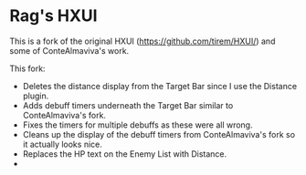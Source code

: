 # Rag's HXUI

This is a fork of the original HXUI (https://github.com/tirem/HXUI/) and some of ConteAlmaviva's work.

This fork:

- Deletes the distance display from the Target Bar since I use the Distance plugin.
- Adds debuff timers underneath the Target Bar similar to ConteAlmaviva's fork.
- Fixes the timers for multiple debuffs as these were all wrong.
- Cleans up the display of the debuff timers from ConteAlmaviva's fork so it actually looks nice.
- Replaces the HP text on the Enemy List with Distance.
- 
